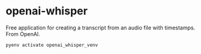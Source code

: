 # openai-whisper

Free application for creating a transcript from an audio file with timestamps.
From OpenAI.

```bash
pyenv activate openai_whisper_venv
```
